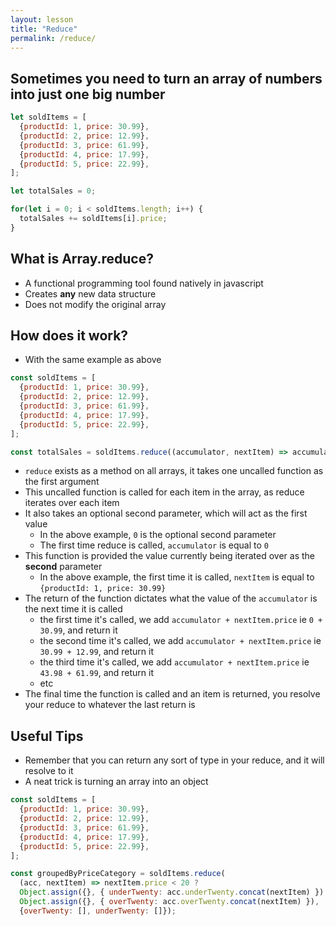 ```yaml
---
layout: lesson
title: "Reduce"
permalink: /reduce/
---
```



## Sometimes you need to turn an array of numbers into just one big number
```js
let soldItems = [
  {productId: 1, price: 30.99},
  {productId: 2, price: 12.99},
  {productId: 3, price: 61.99},
  {productId: 4, price: 17.99},
  {productId: 5, price: 22.99},
];

let totalSales = 0;

for(let i = 0; i < soldItems.length; i++) {
  totalSales += soldItems[i].price;
}

```

## What is Array.reduce?
- A functional programming tool found natively in javascript
- Creates **any** new data structure
- Does not modify the original array

## How does it work?
- With the same example as above

```js
const soldItems = [
  {productId: 1, price: 30.99},
  {productId: 2, price: 12.99},
  {productId: 3, price: 61.99},
  {productId: 4, price: 17.99},
  {productId: 5, price: 22.99},
];

const totalSales = soldItems.reduce((accumulator, nextItem) => accumulator + nextItem.price, 0);
```

- `reduce` exists as a method on all arrays, it takes one uncalled function as the first argument
- This uncalled function is called for each item in the array, as reduce iterates over each item
- It also takes an optional second parameter, which will act as the first value
  - In the above example, `0` is the optional second parameter
  - The first time reduce is called, `accumulator` is equal to `0`
- This function is provided the value currently being iterated over as the **second** parameter
  - In the above example, the first time it is called, `nextItem` is equal to `{productId: 1, price: 30.99}`
- The return of the function dictates what the value of the `accumulator` is the next time it is called
  - the first time it's called, we add `accumulator + nextItem.price` ie `0 + 30.99`, and return it
  - the second time it's called, we add `accumulator + nextItem.price` ie `30.99 + 12.99`, and return it
  - the third time it's called, we add `accumulator + nextItem.price` ie `43.98 + 61.99`, and return it
  - etc
- The final time the function is called and an item is returned, you resolve your reduce to whatever the last return is


## Useful Tips
- Remember that you can return any sort of type in your reduce, and it will resolve to it
- A neat trick is turning an array into an object

```js
const soldItems = [
  {productId: 1, price: 30.99},
  {productId: 2, price: 12.99},
  {productId: 3, price: 61.99},
  {productId: 4, price: 17.99},
  {productId: 5, price: 22.99},
];

const groupedByPriceCategory = soldItems.reduce(
  (acc, nextItem) => nextItem.price < 20 ? 
  Object.assign({}, { underTwenty: acc.underTwenty.concat(nextItem) }) :
  Object.assign({}, { overTwenty: acc.overTwenty.concat(nextItem) }), 
  {overTwenty: [], underTwenty: []});
```

